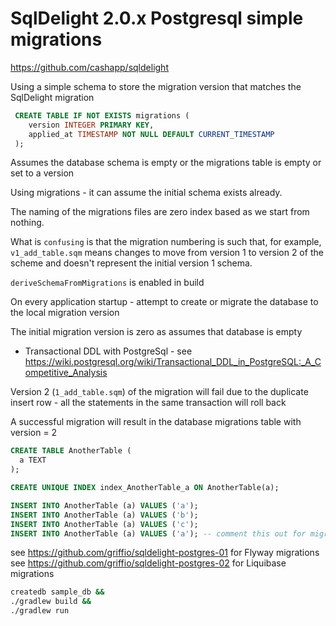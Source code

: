 # SqlDelight 2.0.x Postgresql simple migrations

https://github.com/cashapp/sqldelight

Using a simple schema to store the migration version that matches the SqlDelight migration

```sql
 CREATE TABLE IF NOT EXISTS migrations (
    version INTEGER PRIMARY KEY,
    applied_at TIMESTAMP NOT NULL DEFAULT CURRENT_TIMESTAMP
 );
```

Assumes the database schema is empty or the migrations table is empty or set to a version

Using migrations - it can assume the initial schema exists already.

The naming of the migrations files are zero index based as we start from nothing.

What is `confusing` is that the migration numbering is such that, for example, `v1_add_table.sqm` means changes 
to move from version 1 to version 2 of the scheme and doesn't represent the initial version 1 schema.

`deriveSchemaFromMigrations` is enabled in build

On every application startup - attempt to create or migrate the database to the local migration version

The initial migration version is zero as assumes that database is empty 

* Transactional DDL with PostgreSql - see https://wiki.postgresql.org/wiki/Transactional_DDL_in_PostgreSQL:_A_Competitive_Analysis

Version 2 (`1_add_table.sqm`) of the migration will fail due to the duplicate insert row - all the statements in the same transaction will roll back

A successful migration will result in the database migrations table with version = 2

```sql
CREATE TABLE AnotherTable (
  a TEXT
);

CREATE UNIQUE INDEX index_AnotherTable_a ON AnotherTable(a);

INSERT INTO AnotherTable (a) VALUES ('a');
INSERT INTO AnotherTable (a) VALUES ('b');
INSERT INTO AnotherTable (a) VALUES ('c');
INSERT INTO AnotherTable (a) VALUES ('a'); -- comment this out for migration to succeed
```

see https://github.com/griffio/sqldelight-postgres-01 for Flyway migrations 
see https://github.com/griffio/sqldelight-postgres-02 for Liquibase migrations

```bash
createdb sample_db &&
./gradlew build &&
./gradlew run
```
